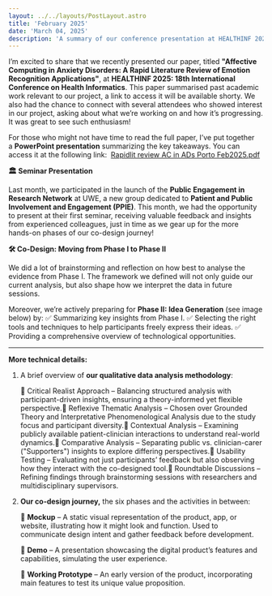 ```yaml
---
layout: ../../layouts/PostLayout.astro
title: 'February 2025'
date: 'March 04, 2025'
description: 'A summary of our conference presentation at HEALTHINF 2025 and our seminar at the UWE Public Engagement in Research Network, plus our preparations for Phase II of the co-design.'
---
```


I’m excited to share that we recently presented our paper, titled **"Affective Computing in Anxiety Disorders: A Rapid Literature Review of Emotion Recognition Applications"**, at **HEALTHINF 2025: 18th International Conference on Health Informatics**. This paper summarised past academic work relevant to our project, a link to access it will be available shorty. We also had the chance to connect with several attendees who showed interest in our project, asking about what we’re working on and how it’s progressing. It was great to see such enthusiasm!

For those who might not have time to read the full paper, I’ve put together a **PowerPoint presentation** summarizing the key takeaways. You can access it at the following link:  [Rapidlit review AC in ADs Porto Feb2025.pdf](https://uweacuk-my.sharepoint.com/:b:/g/personal/luigi2_moretti_live_uwe_ac_uk/EQ8oexhtYiVHojhtQ9X1F-wBW7aQh6yTs3SHYmAn06XE6A?e=IpA4f9)

**🏛️ Seminar Presentation**

Last month, we participated in the launch of the **Public Engagement in Research Network** at UWE, a new group dedicated to **Patient and Public Involvement and Engagement (PPIE)**. This month, we had the opportunity to present at their first seminar, receiving valuable feedback and insights from experienced colleagues, just in time as we gear up for the more hands-on phases of our co-design journey!

**🛠️ Co-Design: Moving from Phase I to Phase II**

We did a lot of brainstorming and reflection on how best to analyse the evidence from Phase I. The framework we defined will not only guide our current analysis, but also shape how we interpret the data in future sessions.

Moreover, we’re actively preparing for **Phase II: Idea Generation** (see image below) by:
✅ Summarizing key insights from Phase I.
✅ Selecting the right tools and techniques to help participants freely express their ideas.
✅ Providing a comprehensive overview of technological opportunities.

_______________________

**More technical details:**

1. A brief overview of **our qualitative data analysis methodology**:
    
    🔹 Critical Realist Approach – Balancing structured analysis with participant-driven insights, ensuring a theory-informed yet flexible perspective.🔹 Reflexive Thematic Analysis – Chosen over Grounded Theory and Interpretative Phenomenological Analysis due to the study focus and participant diversity.🔹 Contextual Analysis – Examining publicly available patient-clinician interactions to understand real-world dynamics.🔹 Comparative Analysis – Separating public vs. clinician-carer ("Supporters") insights to explore differing perspectives.🔹 Usability Testing – Evaluating not just participants’ feedback but also observing how they interact with the co-designed tool.🔹 Roundtable Discussions – Refining findings through brainstorming sessions with researchers and multidisciplinary supervisors.
    
2. **Our co-design journey,** the six phases and the activities in between:
    
    🔹 **Mockup** – A static visual representation of the product, app, or website, illustrating how it might look and function. Used to communicate design intent and gather feedback before development.
    
    🔹 **Demo** – A presentation showcasing the digital product’s features and capabilities, simulating the user experience.
    
    🔹 **Working Prototype** – An early version of the product, incorporating main features to test its unique value proposition.